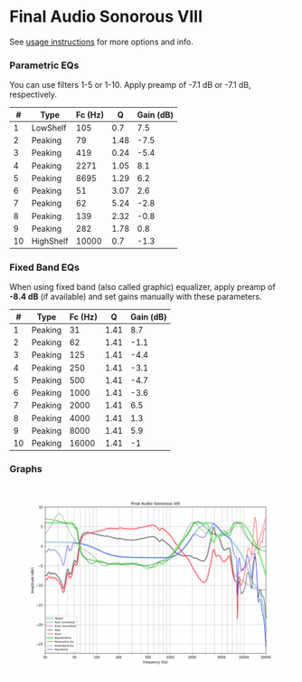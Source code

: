 # Final Audio Sonorous VIII
See [usage instructions](https://github.com/jaakkopasanen/AutoEq#usage) for more options and info.

### Parametric EQs
You can use filters 1-5 or 1-10. Apply preamp of -7.1 dB or -7.1 dB, respectively.

|   # | Type      |   Fc (Hz) |    Q |   Gain (dB) |
|-----|-----------|-----------|------|-------------|
|   1 | LowShelf  |       105 | 0.7  |         7.5 |
|   2 | Peaking   |        79 | 1.48 |        -7.5 |
|   3 | Peaking   |       419 | 0.24 |        -5.4 |
|   4 | Peaking   |      2271 | 1.05 |         8.1 |
|   5 | Peaking   |      8695 | 1.29 |         6.2 |
|   6 | Peaking   |        51 | 3.07 |         2.6 |
|   7 | Peaking   |        62 | 5.24 |        -2.8 |
|   8 | Peaking   |       139 | 2.32 |        -0.8 |
|   9 | Peaking   |       282 | 1.78 |         0.8 |
|  10 | HighShelf |     10000 | 0.7  |        -1.3 |

### Fixed Band EQs
When using fixed band (also called graphic) equalizer, apply preamp of **-8.4 dB** (if available) and set gains manually with these parameters.

|   # | Type    |   Fc (Hz) |    Q |   Gain (dB) |
|-----|---------|-----------|------|-------------|
|   1 | Peaking |        31 | 1.41 |         8.7 |
|   2 | Peaking |        62 | 1.41 |        -1.1 |
|   3 | Peaking |       125 | 1.41 |        -4.4 |
|   4 | Peaking |       250 | 1.41 |        -3.1 |
|   5 | Peaking |       500 | 1.41 |        -4.7 |
|   6 | Peaking |      1000 | 1.41 |        -3.6 |
|   7 | Peaking |      2000 | 1.41 |         6.5 |
|   8 | Peaking |      4000 | 1.41 |         1.3 |
|   9 | Peaking |      8000 | 1.41 |         5.9 |
|  10 | Peaking |     16000 | 1.41 |        -1   |

### Graphs
![](./Final%20Audio%20Sonorous%20VIII.png)
